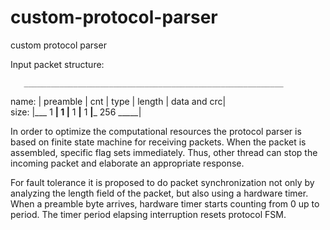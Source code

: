 # custom-protocol-parser
custom protocol parser

Input packet structure:

       __________________________________________________________
name: | preamble |  cnt  |    type   |   length  |   data and crc|  
size: |___ 1 ____|__ 1 __|____ 1 ____|____ 1 ____|_____ 256 _____|


In order to optimize the computational resources the protocol parser is based on finite state machine for receiving packets. When the packet is assembled, specific flag sets immediately. Thus, other thread can stop the incoming packet and elaborate an appropriate response.

For fault tolerance it is proposed to do packet synchronization not only by analyzing the length field of the packet, but also using a hardware timer. When a preamble byte arrives, hardware timer starts counting from 0 up to period. The timer period elapsing interruption resets protocol FSM. 


